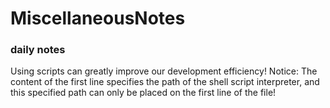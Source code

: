 # MiscellaneousNotes
### daily notes
Using scripts can greatly improve our development efficiency!
Notice: The content of the first line specifies the path of the shell script interpreter, and this specified path can only be placed on the first line of the file!